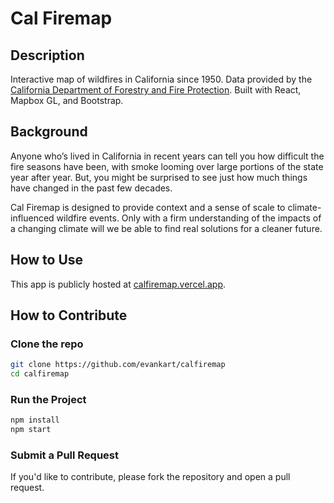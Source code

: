 # Cal Firemap

## Description

Interactive map of wildfires in California since 1950. Data provided by the [California Department of Forestry and Fire Protection](https://gis.data.cnra.ca.gov/datasets/CALFIRE-Forestry::california-fire-perimeters-1950/about). Built with React, Mapbox GL, and Bootstrap.

## Background

Anyone who’s lived in California in recent years can tell you how difficult the fire seasons have been, with smoke looming over large portions of the state year after year. But, you might be surprised to see just how much things have changed in the past few decades.

Cal Firemap is designed to provide context and a sense of scale to climate-influenced wildfire events. Only with a firm understanding of the impacts of a changing climate will we be able to find real solutions for a cleaner future.

## How to Use

This app is publicly hosted at [calfiremap.vercel.app](https://calfiremap.vercel.app).

## How to Contribute

### Clone the repo

```bash
git clone https://github.com/evankart/calfiremap
cd calfiremap
```

### Run the Project

```bash
npm install
npm start
```

### Submit a Pull Request

If you'd like to contribute, please fork the repository and open a pull request.
